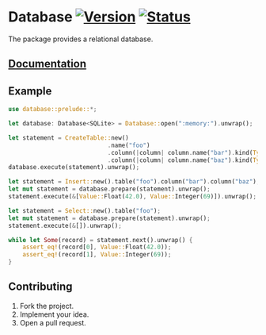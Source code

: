 # Database [![Version][version-img]][version-url] [![Status][status-img]][status-url]

The package provides a relational database.

## [Documentation][doc]

## Example

```rust
use database::prelude::*;

let database: Database<SQLite> = Database::open(":memory:").unwrap();

let statement = CreateTable::new()
                            .name("foo")
                            .column(|column| column.name("bar").kind(Type::Float))
                            .column(|column| column.name("baz").kind(Type::Integer));
database.execute(statement).unwrap();

let statement = Insert::new().table("foo").column("bar").column("baz");
let mut statement = database.prepare(statement).unwrap();
statement.execute(&[Value::Float(42.0), Value::Integer(69)]).unwrap();

let statement = Select::new().table("foo");
let mut statement = database.prepare(statement).unwrap();
statement.execute(&[]).unwrap();

while let Some(record) = statement.next().unwrap() {
    assert_eq!(record[0], Value::Float(42.0));
    assert_eq!(record[1], Value::Integer(69));
}
```

## Contributing

1. Fork the project.
2. Implement your idea.
3. Open a pull request.

[version-img]: http://stainless-steel.github.io/images/crates.svg
[version-url]: https://crates.io/crates/database
[status-img]: https://travis-ci.org/stainless-steel/database.svg?branch=master
[status-url]: https://travis-ci.org/stainless-steel/database
[doc]: https://stainless-steel.github.io/database
